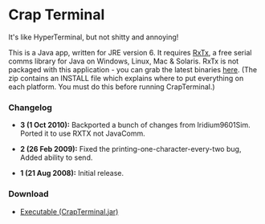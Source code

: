 Crap Terminal
=============

It's like HyperTerminal, but not shitty and annoying!

This is a Java app, written for JRE version 6.  It requires [RxTx](http://rxtx.qbang.org/wiki/index.php/Main_Page), a free serial comms library for Java on Windows, Linux, Mac & Solaris.  RxTx is not packaged with this application - you can grab the latest binaries [here](http://rxtx.qbang.org/wiki/index.php/Download).  (The zip contains an INSTALL file which explains where to put everything on each platform.  You must do this before running CrapTerminal.) 

### Changelog

  * **3 (1 Oct 2010):** Backported a bunch of changes from Iridium9601Sim.  Ported it to use RXTX not JavaComm.


  * **2 (26 Feb 2009):** Fixed the printing-one-character-every-two bug, Added ability to send.


  * **1 (21 Aug 2008):** Initial release.



### Download

  * [Executable (CrapTerminal.jar)](http://www.onlydreaming.net/files/CrapTerminal/CrapTerminal.jar)
